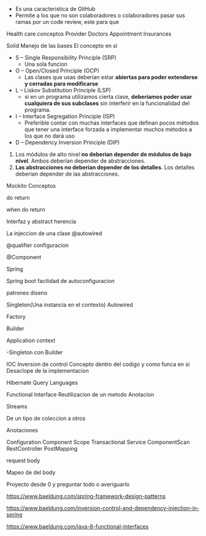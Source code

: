 - Es una caracteristica de GitHub
- Permite a los que no son colaboradores o colaboradores pasar sus ramas por un code review, este para que 

Health care conceptos
Provider
Doctors
Appointment
Insurances

Solid
Manejo de las bases
El concepto en si

-   S – Single Responsibility Principle (SRP)
	-   Una sola funcion
-   O – Open/Closed Principle (OCP)
	-   Las clases que usas deberían estar **abiertas para poder extenderse y cerradas para modificarse**
-   L – Liskov Substitution Principle (LSP)
	-    si en un programa utilizamos cierta clase, **deberíamos poder usar cualquiera de sus subclases** sin interferir en la funcionalidad del programa.
-   I – Interface Segregation Principle (ISP)
	-   Preferible contar con muchas interfaces que definan pocos métodos que tener una interface forzada a implementar muchos métodos a los que no dará uso
-   D – Dependency Inversion Principle (DIP)
   1.  Los módulos de alto nivel **no deberían depender de módulos de bajo nivel**. Ambos deberían depender de abstracciones.
   2.  **Las abstracciones no deberían depender de los detalles**. Los detalles deberían depender de las abstracciones.

Mockito
Conceptos
 
do return 

when do return

Interfaz y abstract herencia


La injeccion de una clase @autowired

@qualifier configuracion

@Component


Spring 

Spring boot facilidad de autoconfiguracion

patrones diseno

Singleton(Una instancia en el contexto)
Autowired

Factory

Builder

Application context

-Singleton con Builder


IOC
Inversion de control
Concepto dentro del codigo y como funca en si
Desaclope de la implementacion


Hibernate Query Languages

Functional Interface
Reutilizacion de un metodo
Anotacion

Streams

De un tipo de coleccion a otros


Anotaciones
 
Configuration
Component
Scope
Transactional
Service
ComponentScan
RestController
PostMapping

request body

Mapeo de del body

Proyecto desde 0 y preguntar todo o averiguarlo

https://www.baeldung.com/spring-framework-design-patterns

https://www.baeldung.com/inversion-control-and-dependency-injection-in-spring

https://www.baeldung.com/java-8-functional-interfaces




